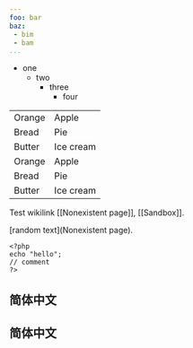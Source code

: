 ```yaml
---
foo: bar
baz:
 - bim
 - bam
...
```



- one
  - two
    - three
      - four


|||
|--------|-----------|
| Orange | Apple     |
| Bread  | Pie       |
| Butter | Ice cream |
| Orange | Apple     |
| Bread  | Pie       |
| Butter | Ice cream |


Test wikilink [[Nonexistent page]], [[Sandbox]].

[random text](Nonexistent page).

``` {.php}
<?php
echo "hello";
// comment
?>
```


## 简体中文

## 简体中文
